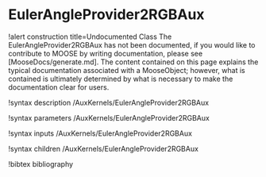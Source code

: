 <!-- MOOSE Documentation Stub: Remove this when content is added. -->

# EulerAngleProvider2RGBAux

!alert construction title=Undocumented Class
The EulerAngleProvider2RGBAux has not been documented, if you would like to contribute to MOOSE by
writing documentation, please see [MooseDocs/generate.md]. The content contained on this page explains
the typical documentation associated with a MooseObject; however, what is contained is ultimately
determined by what is necessary to make the documentation clear for users.

!syntax description /AuxKernels/EulerAngleProvider2RGBAux

!syntax parameters /AuxKernels/EulerAngleProvider2RGBAux

!syntax inputs /AuxKernels/EulerAngleProvider2RGBAux

!syntax children /AuxKernels/EulerAngleProvider2RGBAux

!bibtex bibliography

